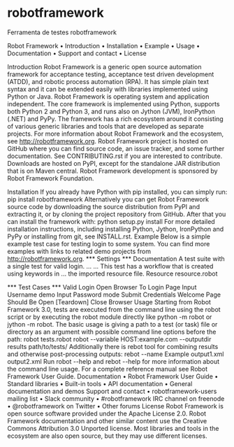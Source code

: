 # robotframework
Ferramenta de testes robotframework

Robot Framework
•	Introduction
•	Installation
•	Example
•	Usage
•	Documentation
•	Support and contact
•	License

Introduction
Robot Framework is a generic open source automation framework for acceptance testing, acceptance test driven development (ATDD), and robotic process automation (RPA). It has simple plain text syntax and it can be extended easily with libraries implemented using Python or Java.
Robot Framework is operating system and application independent. The core framework is implemented using Python, supports both Python 2 and Python 3, and runs also on Jython (JVM), IronPython (.NET) and PyPy. The framework has a rich ecosystem around it consisting of various generic libraries and tools that are developed as separate projects. For more information about Robot Framework and the ecosystem, see http://robotframework.org.
Robot Framework project is hosted on GitHub where you can find source code, an issue tracker, and some further documentation. See CONTRIBUTING.rst if you are interested to contribute. Downloads are hosted on PyPI, except for the standalone JAR distribution that is on Maven central.
Robot Framework development is sponsored by Robot Framework Foundation.
   
Installation
If you already have Python with pip installed, you can simply run:
pip install robotframework
Alternatively you can get Robot Framework source code by downloading the source distribution from PyPI and extracting it, or by cloning the project repository from GitHub. After that you can install the framework with:
python setup.py install
For more detailed installation instructions, including installing Python, Jython, IronPython and PyPy or installing from git, see INSTALL.rst.
Example
Below is a simple example test case for testing login to some system. You can find more examples with links to related demo projects from http://robotframework.org.
*** Settings ***
Documentation     A test suite with a single test for valid login.
...
...               This test has a workflow that is created using keywords in
...               the imported resource file.
Resource          resource.robot

*** Test Cases ***
Valid Login
    Open Browser To Login Page
    Input Username    demo
    Input Password    mode
    Submit Credentials
    Welcome Page Should Be Open
    [Teardown]    Close Browser
Usage
Starting from Robot Framework 3.0, tests are executed from the command line using the robot script or by executing the robot module directly like python -m robot or jython -m robot.
The basic usage is giving a path to a test (or task) file or directory as an argument with possible command line options before the path:
robot tests.robot
robot --variable HOST:example.com --outputdir results path/to/tests/
Additionally there is rebot tool for combining results and otherwise post-processing outputs:
rebot --name Example output1.xml output2.xml
Run robot --help and rebot --help for more information about the command line usage. For a complete reference manual see Robot Framework User Guide.
Documentation
•	Robot Framework User Guide
•	Standard libraries
•	Built-in tools
•	API documentation
•	General documentation and demos
Support and contact
•	robotframework-users mailing list
•	Slack community
•	#robotframework IRC channel on freenode
•	@robotframework on Twitter
•	Other forums
License
Robot Framework is open source software provided under the Apache License 2.0. Robot Framework documentation and other similar content use the Creative Commons Attribution 3.0 Unported license. Most libraries and tools in the ecosystem are also open source, but they may use different licenses.


